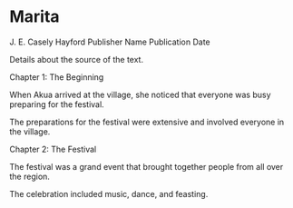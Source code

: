# Marita
<TEI xmlns="http://www.tei-c.org/ns/1.0">
  <teiHeader>
    <fileDesc>
      <titleStmt>
        <title>Ethiopia Unbound</title>
        <author>J. E. Casely Hayford</author>
      </titleStmt>
      <publicationStmt>
        <publisher>Publisher Name</publisher>
        <date>Publication Date</date>
      </publicationStmt>
      <sourceDesc>
        <p>Details about the source of the text.</p>
      </sourceDesc>
    </fileDesc>
  </teiHeader>
  <text>
    <body>
      <div type="chapter" n="1">
        <head>Chapter 1: The Beginning</head>
        <p rend="justify">When Akua arrived at the village, she noticed that everyone was busy preparing for the festival.</p>
        <p rend="justify">The preparations for the festival were extensive and involved everyone in the village.</p>
      </div>
      <div type="chapter" n="2">
        <head>Chapter 2: The Festival</head>
        <p rend="justify">The festival was a grand event that brought together people from all over the region.</p>
        <p rend="justify">The celebration included music, dance, and feasting.</p>
      </div>
    </body>
  </text>
</TEI>

